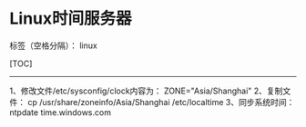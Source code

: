 # Linux时间服务器

标签（空格分隔）： linux

[TOC]

---
1、修改文件/etc/sysconfig/clock内容为：  ZONE="Asia/Shanghai"
2、复制文件：
  cp /usr/share/zoneinfo/Asia/Shanghai /etc/localtime
3、同步系统时间： ntpdate time.windows.com




